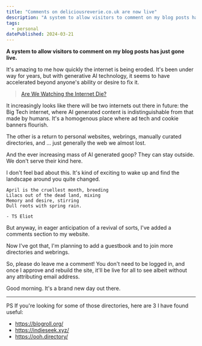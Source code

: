 ```yaml
---
title: "Comments on deliciousreverie.co.uk are now live"
description: "A system to allow visitors to comment on my blog posts has just gone live."
tags: 
  - personal
datePublished: 2024-03-21
---
```

**A system to allow visitors to comment on my blog posts has just gone live.**

It's amazing to me how quickly the internet is being eroded. It's been under way for years, but with generative AI technology, it seems to have accelerated beyond anyone's ability or desire to fix it.

> [Are We Watching the Internet Die?](https://www.wheresyoured.at/are-we-watching-the-internet-die/)

It increasingly looks like there will be two internets out there in future: the Big Tech internet, where AI generated content is indistinguishable from that made by humans. It's a homogenous place where ad tech and cookie banners flourish.

The other is a return to personal websites, webrings, manually curated directories, and ... just generally the web we almost lost.

And the ever increasing mass of AI generated goop? They can stay outside. We don't serve their kind here.

I don't feel bad about this. It's kind of exciting to wake up and find the landscape around you quite changed.


<div class="[&>pre]:!ml-0 [&>pre]:!mr-0 [&>pre]:!bg-transparent">


```plaintext
April is the cruellest month, breeding
Lilacs out of the dead land, mixing
Memory and desire, stirring
Dull roots with spring rain.

- TS Eliot
```

</div>

But anyway, in eager anticipation of a revival of sorts, I've added a comments section to my website.

Now I've got that, I'm planning to add a guestbook and to join more directories and webrings.

So, please do leave me a comment! You don't need to be logged in, and once I approve and rebuild the site, it'll be live for all to see albeit without any attributing email address.

Good morning. It's a brand new day out there.

---

PS If you're looking for some of those directories, here are 3 I have found useful:

- https://blogroll.org/
- https://indieseek.xyz/
- https://ooh.directory/